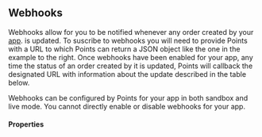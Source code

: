 ## Webhooks

Webhooks allow for you to be notified whenever any order created by your [app](#apps). is updated. To suscribe to webhooks you will need to provide Points with a URL to which Points can return a JSON object like the one in the example to the right. Once webhooks have been enabled for your app, any time the status of an order created by it is updated, Points will callback the designated URL with information about the update described in the table below. 

Webhooks can be configured by Points for your app in both sandbox and live mode. You cannot directly enable or disable webhooks for your app.

#### Properties
